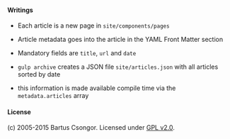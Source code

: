 #### Writings

* Each article is a new page in `site/components/pages`
* Article metadata goes into the article in the YAML Front Matter section
* Mandatory fields are `title`, `url` and `date`

* `gulp archive` creates a JSON file `site/articles.json` with all articles sorted by date
* this information is made available compile time via the `metadata.articles` array

#### License
(c) 2005-2015 Bartus Csongor. Licensed under [GPL v2.0](http://choosealicense.com/licenses/gpl-2.0/).
